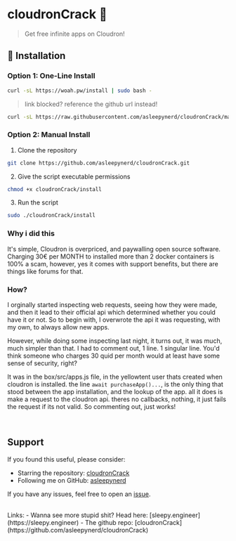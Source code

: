 # cloudronCrack 🚀

> Get free infinite apps on Cloudron!

## 🔧 Installation

### Option 1: One-Line Install

```bash
curl -sL https://woah.pw/install | sudo bash -
```

> link blocked? reference the github url instead!

```bash
curl -sL https://raw.githubusercontent.com/asleepynerd/cloudronCrack/main/install | sudo bash -
```

### Option 2: Manual Install

1. Clone the repository

```bash
git clone https://github.com/asleepynerd/cloudronCrack.git
```

2. Give the script executable permissions

```bash
chmod +x cloudronCrack/install
```

3. Run the script

```bash
sudo ./cloudronCrack/install
```

### Why i did this

It's simple, Cloudron is overpriced, and paywalling open source software. Charging 30€ per MONTH to installed more than 2 docker containers is 100% a scam, however, yes it comes with support benefits, but there are things like forums for that.

### How?

I orginally started inspecting web requests, seeing how they were made, and then it lead to their official api which determined whether you could have it or not. So to begin with, I overwrote the api it was requesting, with my own, to always allow new apps.

However, while doing some inspecting last night, it turns out, it was much, much simpler than that. I had to comment out, 1 line. 1 singular line. You'd think someone who charges 30 quid per month would at least have some sense of security, right?

It was in the box/src/apps.js file, in the yellowtent user thats created when cloudron is installed. the line `await purchaseApp()...`, is the only thing that stood between the app installation, and the lookup of the app. all it does is make a request to the cloudron api. theres no callbacks, nothing, it just fails the request if its not valid. So commenting out, just works!

<br>

## Support

If you found this useful, please consider:

- Starring the repository: [cloudronCrack](https://github.com/asleepynerd/cloudronCrack)
- Following me on GitHub: [asleepynerd](https://github.com/asleepynerd)

If you have any issues, feel free to open an [issue](https://github.com/asleepynerd/cloudronCrack/issues/new/choose).

<br>
Links:
- Wanna see more stupid shit? Head here: [sleepy.engineer](https://sleepy.engineer)
- The github repo: [cloudronCrack](https://github.com/asleepynerd/cloudronCrack)
